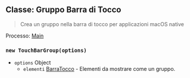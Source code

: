 ## Classe: Gruppo Barra di Tocco

> Crea un gruppo nella barra di tocco per applicazioni macOS native

Processo: [Main](../tutorial/application-architecture.md#main-and-renderer-processes)

### `new TouchBarGroup(options)`

* `options` Object
  * `elementi` [BarraTocco](touch-bar.md) - Elementi da mostrare come un gruppo.
